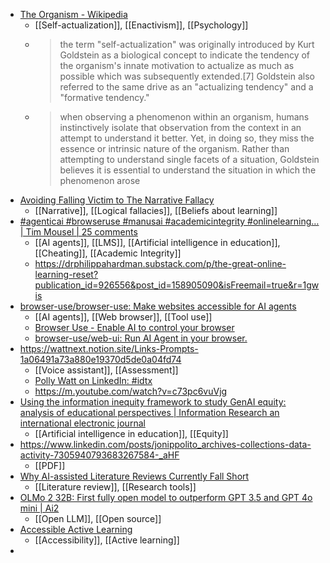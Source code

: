 - [The Organism - Wikipedia](https://en.m.wikipedia.org/wiki/The_Organism)
	- [[Self-actualization]], [[Enactivism]], [[Psychology]]
	- >the term "self-actualization" was originally introduced by Kurt Goldstein as a biological concept to indicate the tendency of the organism's innate motivation to actualize as much as possible which was subsequently extended.[7] Goldstein also referred to the same drive as an "actualizing tendency" and a "formative tendency."
	- >when observing a phenomenon within an organism, humans instinctively isolate that observation from the context in an attempt to understand it better. Yet, in doing so, they miss the essence or intrinsic nature of the organism. Rather than attempting to understand single facets of a situation, Goldstein believes it is essential to understand the situation in which the phenomenon arose
- [Avoiding Falling Victim to The Narrative Fallacy](https://fs.blog/narrative-fallacy/)
	- [[Narrative]], [[Logical fallacies]], [[Beliefs about learning]]
- [#agenticai #browseruse #manusai #academicintegrity #onlinelearning… | Tim Mousel | 25 comments](https://www.linkedin.com/posts/mousel_agenticai-browseruse-manusai-activity-7304589681105506304-IxO8?rcm=ACoAAB4GfAMBSZPjqsHnHuGBbV6NdVQjuaTL4us)
	- [[AI agents]], [[LMS]], [[Artificial intelligence in education]], [[Cheating]], [[Academic Integrity]]
	- https://drphilippahardman.substack.com/p/the-great-online-learning-reset?publication_id=926556&post_id=158905090&isFreemail=true&r=1gwis
- [browser-use/browser-use: Make websites accessible for AI agents](https://github.com/browser-use/browser-use)
	- [[AI agents]], [[Web browser]], [[Tool use]]
	- [Browser Use - Enable AI to control your browser](https://browser-use.com/)
	- [browser-use/web-ui: Run AI Agent in your browser.](https://github.com/browser-use/web-ui)
- https://wattnext.notion.site/Links-Prompts-1a06491a73a880e19370d5de0a04fd74
	- [[Voice assistant]], [[Assessment]]
	- [Polly Watt on LinkedIn: #idtx](https://www.linkedin.com/posts/pollywatt_idtx-activity-7301185503112904704-DZKu?rcm=ACoAAAcFs8IBxQLWuX3OOxpIbzo7HycQ79sK06E)
	- https://m.youtube.com/watch?v=c73pc6vuVjg
- [Using the information inequity framework to study GenAI equity: analysis of educational perspectives | Information Research an international electronic journal](https://publicera.kb.se/ir/article/view/47284)
	- [[Artificial intelligence in education]], [[Equity]]
- https://www.linkedin.com/posts/jonippolito_archives-collections-data-activity-7305940793683267584-_aHF
	- [[PDF]]
- [Why AI-assisted Literature Reviews Currently Fall Short](https://theimportantwork.substack.com/p/why-ai-assisted-literature-reviews)
	- [[Literature review]], [[Research tools]]
- [OLMo 2 32B: First fully open model to outperform GPT 3.5 and GPT 4o mini | Ai2](https://allenai.org/blog/olmo2-32B)
	- [[Open LLM]], [[Open source]]
- [Accessible Active Learning](https://blogs.ubc.ca/accessibleactivelearning/)
	- [[Accessibility]], [[Active learning]]
-